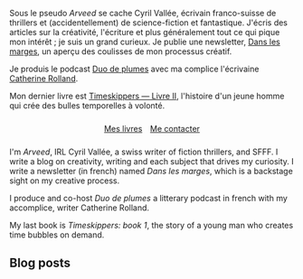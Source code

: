 Sous le pseudo _Arveed_ se cache Cyril Vallée, écrivain franco-suisse de thrillers et (accidentellement) de science-fiction et fantastique.
J'écris des articles sur la créativité, l'écriture et plus généralement tout ce qui pique mon intérêt ; je suis un grand curieux. Je publie une newsletter, [Dans les marges](https://cyrilvallee.com/dlm/?ref=vallee.io), un aperçu des coulisses de mon processus créatif.

Je produis le podcast [Duo de plumes](https://duodeplumes.com/) avec ma complice l'écrivaine [Catherine Rolland](https://catherine-rolland.com/?ref=arveed.com).

Mon dernier livre est [Timeskippers — Livre II](https://www.cyrilvallee.com/timeskippers/), l'histoire d'un jeune homme qui crée des bulles temporelles à volonté.

<ul style="text-align: center; padding: 10px 40px; list-style-type: none; display: flex; margin: 0 5em;align-items: center;
  justify-content: center; /* Centre horizontalement */
  align-items: center; /* Centre verticalement */">
<li style="margin: 0 0.5em;"><a href="https://cyrilvallee.com/livres/">Mes livres</a></li>
<li style="margin: 0 0.5em;"><a href="a-propos/">Me contacter</a></li>
</ul>

I'm _Arveed_, IRL Cyril Vallée, a swiss writer of fiction thrillers, and SFFF.
I write a blog on creativity, writing and each subject that drives my curiosity. I write a newsletter (in french) named _Dans les marges_, which is a backstage sight on my creative process.

I produce and co-host _Duo de plumes_ a litterary podcast in french with my accomplice, writer Catherine Rolland.

My last book is _Timeskippers: book 1_, the story of a young man who creates time bubbles on demand.

## Blog posts
